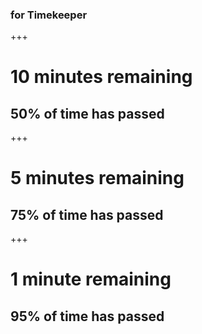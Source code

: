 ### for Timekeeper

+++

# 10 minutes remaining

## 50% of time has passed

<canvas data-chart="line">
<!--
{
  "data": {
    "labels": ["January"," February"],
    "datasets": [
      {
        "data":[50,50],
        "label":"My first dataset",
        "backgroundColor":"rgba(20,220,220,.8)"
      }
    ]
  },
  "options": { "responsive": "true" }
}
-->
</canvas>

+++

# 5 minutes remaining

## 75% of time has passed

+++

# 1 minute remaining

## 95% of time has passed
